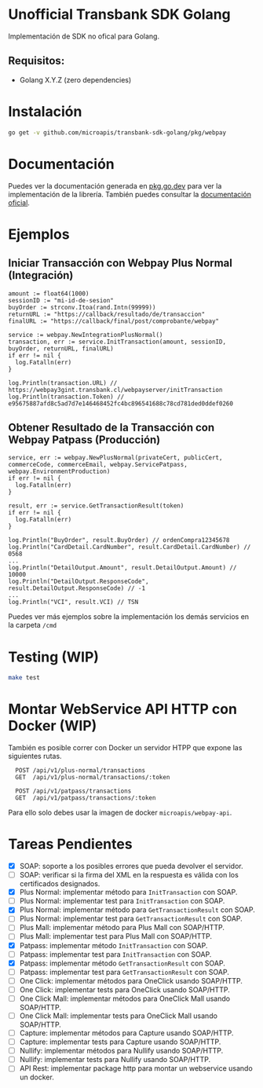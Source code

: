 # Unofficial Transbank SDK Golang

Implementación de SDK no ofical para Golang.

## Requisitos:

- Golang X.Y.Z (zero dependencies)

# Instalación

```bash
go get -v github.com/microapis/transbank-sdk-golang/pkg/webpay
```

# Documentación

Puedes ver la documentación generada en [pkg.go.dev](https://pkg.go.dev/github.com/microapis/transbank-sdk-golang?tab=doc) para ver la implementación de la librería. También puedes consultar la [documentación oficial](https://www.transbankdevelopers.cl/documentacion/como_empezar).

# Ejemplos

## Iniciar Transacción con Webpay Plus Normal (Integración)

```golang
amount := float64(1000)
sessionID := "mi-id-de-sesion"
buyOrder := strconv.Itoa(rand.Intn(99999))
returnURL := "https://callback/resultado/de/transaccion"
finalURL := "https://callback/final/post/comprobante/webpay"

service := webpay.NewIntegrationPlusNormal()
transaction, err := service.InitTransaction(amount, sessionID, buyOrder, returnURL, finalURL)
if err != nil {
  log.Fatalln(err)
}

log.Println(transaction.URL) // https://webpay3gint.transbank.cl/webpayserver/initTransaction
log.Println(transaction.Token) // e95675887afd8c5ad7d7e146468452fc4bc896541688c78cd781ded0ddef0260
```

## Obtener Resultado de la Transacción con Webpay Patpass (Producción)

```golang
service, err := webpay.NewPlusNormal(privateCert, publicCert, commerceCode, commerceEmail, webpay.ServicePatpass, webpay.EnvironmentProduction)
if err != nil {
  log.Fatalln(err)
}

result, err := service.GetTransactionResult(token)
if err != nil {
  log.Fatalln(err)
}

log.Println("BuyOrder", result.BuyOrder) // ordenCompra12345678
log.Println("CardDetail.CardNumber", result.CardDetail.CardNumber) // 0568
...
log.Println("DetailOutput.Amount", result.DetailOutput.Amount) // 10000
log.Println("DetailOutput.ResponseCode", result.DetailOutput.ResponseCode) // -1
...
log.Println("VCI", result.VCI) // TSN
```

Puedes ver más ejemplos sobre la implementación los demás servicios en la carpeta `/cmd`

# Testing (WIP)

```bash
make test
```

# Montar WebService API HTTP con Docker (WIP)

También es posible correr con Docker un servidor HTPP que expone las siguientes rutas.

```
  POST /api/v1/plus-normal/transactions
  GET  /api/v1/plus-normal/transactions/:token

  POST /api/v1/patpass/transactions
  GET  /api/v1/patpass/transactions/:token
```

Para ello solo debes usar la imagen de docker `microapis/webpay-api`.

# Tareas Pendientes

- [x] SOAP: soporte a los posibles errores que pueda devolver el servidor.
- [ ] SOAP: verificar si la firma del XML en la respuesta es válida con los certificados designados.
- [x] Plus Normal: implementar método para `InitTransaction` con SOAP.
- [ ] Plus Normal: implementar test para `InitTransaction` con SOAP.
- [x] Plus Normal: implementar método para `GetTransactionResult` con SOAP.
- [ ] Plus Normal: implementar test para `GetTransactionResult` con SOAP.
- [ ] Plus Mall: implementar método para Plus Mall con SOAP/HTTP.
- [ ] Plus Mall: implementar test para Plus Mall con SOAP/HTTP.
- [x] Patpass: implementar método `InitTransaction` con SOAP.
- [ ] Patpass: implementar test para `InitTransaction` con SOAP.
- [x] Patpass: implementar método `GetTransactionResult` con SOAP.
- [ ] Patpass: implementar test para `GetTransactionResult` con SOAP.
- [ ] One Click: implementar métodos para OneClick usando SOAP/HTTP.
- [ ] One Click: implementar tests para OneClick usando SOAP/HTTP.
- [ ] One Click Mall: implementar métodos para OneClick Mall usando SOAP/HTTP.
- [ ] One Click Mall: implementar tests para OneClick Mall usando SOAP/HTTP.
- [ ] Capture: implementar métodos para Capture usando SOAP/HTTP.
- [ ] Capture: implementar tests para Capture usando SOAP/HTTP.
- [ ] Nullify: implementar métodos para Nullify usando SOAP/HTTP.
- [ ] Nullify: implementar tests para Nullify usando SOAP/HTTP.
- [ ] API Rest: implementar package http para montar un webservice usando un docker.
